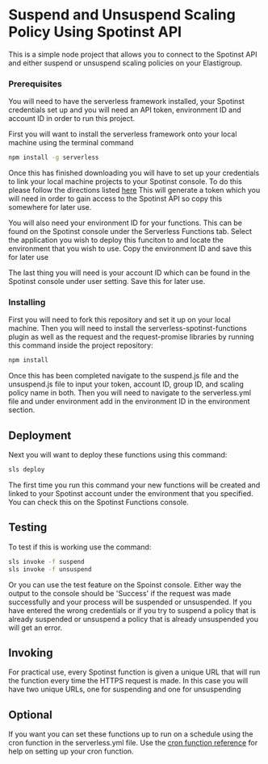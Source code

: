# Suspend and Unsuspend Scaling Policy Using Spotinst API 

This is a simple node project that allows you to connect to the Spotinst API and either suspend or unsuspend scaling policies on your Elastigroup.

### Prerequisites

You will need to have the serverless framework installed, your Spotinst credentials set up and you will need an API token, environment ID and account ID in order to run this project. 

First you will want to install the serverless framework onto your local machine using the terminal command

```bash
npm install -g serverless
```

Once this has finished downloading you will have to set up your credentials to link your local machine projects to your Spotinst console. To do this please follow the directions listed [here](https://serverless.com/framework/docs/providers/spotinst/guide/credentials/) This will generate a token which you will need in order to gain access to the Spotinst API so copy this somewhere for later use. 

You will also need your environment ID for your functions. This can be found on the Spotinst console under the Serverless Functions tab. Select the application you wish to deploy this funciton to and locate the environment that you wish to use. Copy the environment ID and save this for later use

The last thing you will need is your account ID which can be found in the Spotinst console under user setting. Save this for later use. 

### Installing

First you will need to fork this repository and set it up on your local machine. Then you will need to install the serverless-spotinst-functions plugin as well as the request and the request-promise libraries by running this command inside the project repository:

```bash
npm install
```

Once this has been completed navigate to the suspend.js file and the unsuspend.js file to input your token, account ID, group ID, and scaling policy name in both. Then you will need to navigate to the serverless.yml file and under environment add in the environment ID in the environment section.

## Deployment

Next you will want to deploy these functions using this command:

```bash
sls deploy
```

The first time you run this command your new functions will be created and linked to your Spotinst account under the environment that you specified. You can check this on the Spotinst Functions console. 

## Testing

To test if this is working use the command:

```bash
sls invoke -f suspend
sls invoke -f unsuspend
```

Or you can use the test feature on the Spoinst console. Either way the output to the console should be 'Success' if the request was made successfully and your process will be suspended or unsuspended. If you have entered the wrong credentials or if you try to suspend a policy that is already suspended or unsuspend a policy that is already unsuspended you will get an error.

## Invoking 

For practical use, every Spotinst function is given a unique URL that will run the function every time the HTTPS request is made. In this case you will have two unique URLs, one for suspending and one for unsuspending 

## Optional

If you want you can set these functions up to run on a schedule using the cron function in the serverless.yml file. Use the [cron function reference](https://crontab.guru/) for help on setting up your cron function. 


